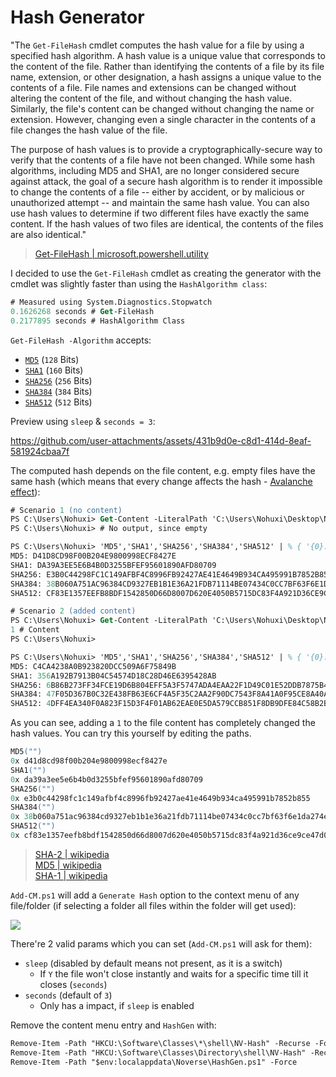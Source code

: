 # Hash Generator

"The `Get-FileHash` cmdlet computes the hash value for a file by using a specified hash algorithm. A hash value is a unique value that corresponds to the content of the file. Rather than identifying the contents of a file by its file name, extension, or other designation, a hash assigns a unique value to the contents of a file. File names and extensions can be changed without altering the content of the file, and without changing the hash value. Similarly, the file's content can be changed without changing the name or extension. However, changing even a single character in the contents of a file changes the hash value of the file.

The purpose of hash values is to provide a cryptographically-secure way to verify that the contents of a file have not been changed. While some hash algorithms, including MD5 and SHA1, are no longer considered secure against attack, the goal of a secure hash algorithm is to render it impossible to change the contents of a file -- either by accident, or by malicious or unauthorized attempt -- and maintain the same hash value. You can also use hash values to determine if two different files have exactly the same content. If the hash values of two files are identical, the contents of the files are also identical."
> [Get-FileHash | microsoft.powershell.utility](https://learn.microsoft.com/en-us/powershell/module/microsoft.powershell.utility/get-filehash?view=powershell-7.5)

I decided to use the `Get-FileHash` cmdlet as creating the generator with the cmdlet was slightly faster than using the `HashAlgorithm class`:
```ps
# Measured using System.Diagnostics.Stopwatch
0.1626268 seconds # Get-FileHash
0.2177895 seconds # HashAlgorithm Class
```
`Get-FileHash -Algorithm` accepts:
- [`MD5`](https://learn.microsoft.com/en-us/dotnet/api/system.security.cryptography.md5?view=net-9.0) (`128` Bits)
- [`SHA1`](https://learn.microsoft.com/en-us/dotnet/api/system.security.cryptography.sha1?view=net-9.0) (`160` Bits)
- [`SHA256`](https://learn.microsoft.com/en-us/dotnet/api/system.security.cryptography.sha256?view=net-9.0) (`256` Bits)
- [`SHA384`](https://learn.microsoft.com/en-us/dotnet/api/system.security.cryptography.sha384?view=net-9.0) (`384` Bits)
- [`SHA512`](https://learn.microsoft.com/en-us/dotnet/api/system.security.cryptography.sha512?view=net-9.0) (`512` Bits)

Preview using `sleep` & `seconds = 3`:

https://github.com/user-attachments/assets/431b9d0e-c8d1-414d-8eaf-581924cbaa7f

The computed hash depends on the file content, e.g. empty files have the same hash (which means that every change affects the hash - [Avalanche effect](https://en.wikipedia.org/wiki/Avalanche_effect)):
```ps
# Scenario 1 (no content)
PS C:\Users\Nohuxi> Get-Content -LiteralPath 'C:\Users\Nohuxi\Desktop\Noverse0.txt' -Raw
PS C:\Users\Nohuxi> # No output, since empty

PS C:\Users\Nohuxi> 'MD5','SHA1','SHA256','SHA384','SHA512' | % { '{0}: {1}' -f $_,(Get-FileHash -LiteralPath 'C:\Users\Nohuxi\Desktop\Noverse0.txt' -Algorithm $_).Hash }
MD5: D41D8CD98F00B204E9800998ECF8427E
SHA1: DA39A3EE5E6B4B0D3255BFEF95601890AFD80709
SHA256: E3B0C44298FC1C149AFBF4C8996FB92427AE41E4649B934CA495991B7852B855
SHA384: 38B060A751AC96384CD9327EB1B1E36A21FDB71114BE07434C0CC7BF63F6E1DA274EDEBFE76F65FBD51AD2F14898B95B
SHA512: CF83E1357EEFB8BDF1542850D66D8007D620E4050B5715DC83F4A921D36CE9CE47D0D13C5D85F2B0FF8318D2877EEC2F63B931BD47417A81A538327AF927DA3E

# Scenario 2 (added content)
PS C:\Users\Nohuxi> Get-Content -LiteralPath 'C:\Users\Nohuxi\Desktop\Noverse1.txt' -Raw
1 # Content
PS C:\Users\Nohuxi>

PS C:\Users\Nohuxi> 'MD5','SHA1','SHA256','SHA384','SHA512' | % { '{0}: {1}' -f $_,(Get-FileHash -LiteralPath 'C:\Users\Nohuxi\Desktop\Noverse1.txt' -Algorithm $_).Hash }
MD5: C4CA4238A0B923820DCC509A6F75849B
SHA1: 356A192B7913B04C54574D18C28D46E6395428AB
SHA256: 6B86B273FF34FCE19D6B804EFF5A3F5747ADA4EAA22F1D49C01E52DDB7875B4B
SHA384: 47F05D367B0C32E438FB63E6CF4A5F35C2AA2F90DC7543F8A41A0F95CE8A40A313AB5CF36134A2068C4C969CB50DB776
SHA512: 4DFF4EA340F0A823F15D3F4F01AB62EAE0E5DA579CCB851F8DB9DFE84C58B2B37B89903A740E1EE172DA793A6E79D560E5F7F9BD058A12A280433ED6FA46510A
```
As you can see, adding a `1` to the file content has completely changed the hash values. You can try this yourself by editing the paths.

```ps
MD5("") 
0x d41d8cd98f00b204e9800998ecf8427e
SHA1("")
0x da39a3ee5e6b4b0d3255bfef95601890afd80709
SHA256("")
0x e3b0c44298fc1c149afbf4c8996fb92427ae41e4649b934ca495991b7852b855
SHA384("")
0x 38b060a751ac96384cd9327eb1b1e36a21fdb71114be07434c0cc7bf63f6e1da274edebfe76f65fbd51ad2f14898b95b
SHA512("")
0x cf83e1357eefb8bdf1542850d66d8007d620e4050b5715dc83f4a921d36ce9ce47d0d13c5d85f2b0ff8318d2877eec2f63b931bd47417a81a538327af927da3e
```
> [SHA-2 | wikipedia](https://en.wikipedia.org/wiki/SHA-2#Test_vectors)  
> [MD5 | wikipedia](https://en.wikipedia.org/wiki/MD5#MD5_hashes)  
> [SHA-1 | wikipedia](https://en.wikipedia.org/wiki/SHA-1#Example_hashes)

`Add-CM.ps1` will add a `Generate Hash` option to the context menu of any file/folder (if selecting a folder all files within the folder will get used):

![](https://github.com/5Noxi/HashGen/blob/main/cm.png?raw=true)

There're 2 valid params which you can set (`Add-CM.ps1` will ask for them):
- `sleep` (disabled by default means not present, as it is a switch)
  - If `Y` the file won't close instantly and waits for a specific time till it closes (`seconds`)
- `seconds` (default of `3`)
  - Only has a impact, if `sleep` is enabled

Remove the content menu entry and `HashGen` with:
```ps
Remove-Item -Path "HKCU:\Software\Classes\*\shell\NV-Hash" -Recurse -Force
Remove-Item -Path "HKCU:\Software\Classes\Directory\shell\NV-Hash" -Recurse -Force
Remove-Item -Path "$env:localappdata\Noverse\HashGen.ps1" -Force
```
